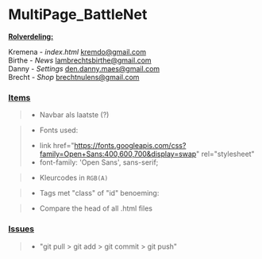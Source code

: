 # MultiPage_BattleNet


<u>**Rolverdeling:**</u>

Kremena - _index.html_  kremdo@gmail.com  
Birthe  - _News_    lambrechtsbirthe@gmail.com  
Danny - _Settings_  den.danny.maes@gmail.com  
Brecht - _Shop_  brechtnulens@gmail.com


### **<u>Items</u>**

>* Navbar als laatste (?)

> * Fonts used:   
> - link href="https://fonts.googleapis.com/css?family=Open+Sans:400,600,700&display=swap" rel="stylesheet"  
> - font-family: 'Open Sans', sans-serif;

>* Kleurcodes in `RGB(A)`


>* Tags met "class" of "id" benoeming:

>* Compare the head of all .html files





### **<u>Issues</u>**

> - "git pull > git add > git commit > git push"
